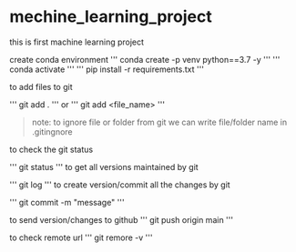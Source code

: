 # mechine_learning_project
this is first machine learning project


create conda environment
'''
conda create -p venv python==3.7 -y
'''
'''
conda activate
'''
'''
pip install -r requirements.txt
'''

to add files to git

'''
git add .
'''
or 
'''
git add <file_name>
'''

>note: to ignore file or folder from git we can write file/folder name in .gitingnore

to check the git status

'''
git status
'''
to get all versions maintained by git
 
'''
git log
'''
to create version/commit all the changes by git

'''
git commit -m "message"
'''

to send version/changes to github
'''
git push origin main
'''

to check remote url
'''
git remore -v
'''


